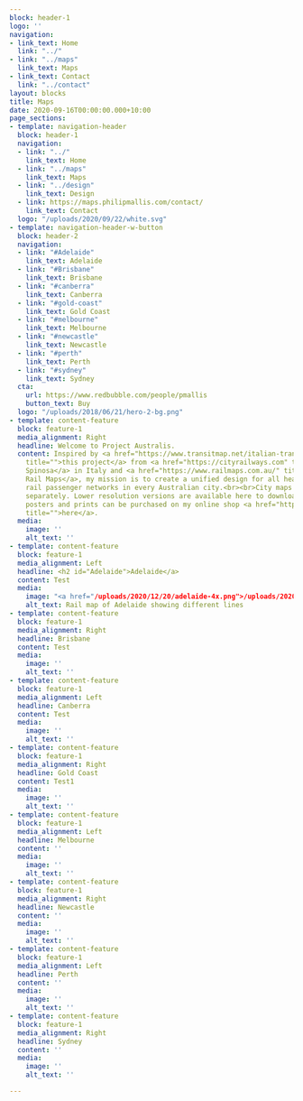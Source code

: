 ```yaml
---
block: header-1
logo: ''
navigation:
- link_text: Home
  link: "../"
- link: "../maps"
  link_text: Maps
- link_text: Contact
  link: "../contact"
layout: blocks
title: Maps
date: 2020-09-16T00:00:00.000+10:00
page_sections:
- template: navigation-header
  block: header-1
  navigation:
  - link: "../"
    link_text: Home
  - link: "../maps"
    link_text: Maps
  - link: "../design"
    link_text: Design
  - link: https://maps.philipmallis.com/contact/
    link_text: Contact
  logo: "/uploads/2020/09/22/white.svg"
- template: navigation-header-w-button
  block: header-2
  navigation:
  - link: "#Adelaide"
    link_text: Adelaide
  - link: "#Brisbane"
    link_text: Brisbane
  - link: "#canberra"
    link_text: Canberra
  - link: "#gold-coast"
    link_text: Gold Coast
  - link: "#melbourne"
    link_text: Melbourne
  - link: "#newcastle"
    link_text: Newcastle
  - link: "#perth"
    link_text: Perth
  - link: "#sydney"
    link_text: Sydney
  cta:
    url: https://www.redbubble.com/people/pmallis
    button_text: Buy
  logo: "/uploads/2018/06/21/hero-2-bg.png"
- template: content-feature
  block: feature-1
  media_alignment: Right
  headline: Welcome to Project Australis.
  content: Inspired by <a href="https://www.transitmap.net/italian-transit-atlas/"
    title="">this project</a> from <a href="https://cityrailways.com" title="">Andrea
    Spinosa</a> in Italy and <a href="https://www.railmaps.com.au/" title="">Australian
    Rail Maps</a>, my mission is to create a unified design for all heavy and light
    rail passenger networks in every Australian city.<br><br>City maps are available
    separately. Lower resolution versions are available here to download. High-resolution
    posters and prints can be purchased on my online shop <a href="https://www.redbubble.com/people/pmallis"
    title="">here</a>.
  media:
    image: ''
    alt_text: ''
- template: content-feature
  block: feature-1
  media_alignment: Left
  headline: <h2 id="Adelaide">Adelaide</a>
  content: Test
  media:
    image: "<a href="/uploads/2020/12/20/adelaide-4x.png">/uploads/2020/12/20/adelaide-4x.png</a>"
    alt_text: Rail map of Adelaide showing different lines
- template: content-feature
  block: feature-1
  media_alignment: Right
  headline: Brisbane
  content: Test
  media:
    image: ''
    alt_text: ''
- template: content-feature
  block: feature-1
  media_alignment: Left
  headline: Canberra
  content: Test
  media:
    image: ''
    alt_text: ''
- template: content-feature
  block: feature-1
  media_alignment: Right
  headline: Gold Coast
  content: Test1
  media:
    image: ''
    alt_text: ''
- template: content-feature
  block: feature-1
  media_alignment: Left
  headline: Melbourne
  content: ''
  media:
    image: ''
    alt_text: ''
- template: content-feature
  block: feature-1
  media_alignment: Right
  headline: Newcastle
  content: ''
  media:
    image: ''
    alt_text: ''
- template: content-feature
  block: feature-1
  media_alignment: Left
  headline: Perth
  content: ''
  media:
    image: ''
    alt_text: ''
- template: content-feature
  block: feature-1
  media_alignment: Right
  headline: Sydney
  content: ''
  media:
    image: ''
    alt_text: ''

---
```

